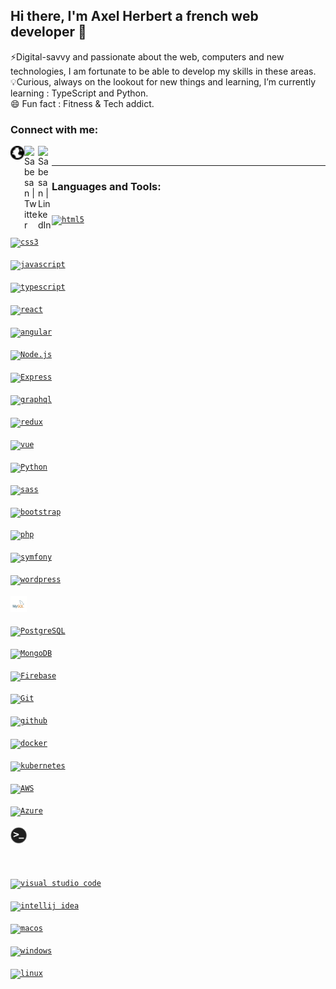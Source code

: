 ## Hi there, I'm Axel Herbert a french web developer 👋

⚡Digital-savvy and passionate about the web, computers and new technologies, I am fortunate to be able to develop my skills in these areas.<br />
💡Curious, always on the lookout for new things and learning, I’m currently learning : TypeScript and Python.<br />
😄 Fun fact : Fitness & Tech addict.<br />

### Connect with me:

[<img align="left" alt="Sabesan" width="22px" src="https://raw.githubusercontent.com/iconic/open-iconic/master/svg/globe.svg" />][website]
[<img align="left" alt="Sabesan | Twitter" width="22px" src="https://cdn.jsdelivr.net/npm/simple-icons@v3/icons/twitter.svg" />][twitter]
[<img align="left" alt="Sabesan | LinkedIn" width="22px" src="https://cdn.jsdelivr.net/npm/simple-icons@v3/icons/linkedin.svg" />][linkedin]

<br />

---

### Languages and Tools:

[<code>
<img alt="html5" width="26px" src="https://img.icons8.com/color/240/000000/html-5.png">
</code>](https://developer.mozilla.org/en-US/docs/Web/HTML)
[<code>
<img alt="css3" width="26px" src="https://img.icons8.com/color/240/000000/css3.png">
</code>](https://developer.mozilla.org/en-US/docs/Web/CSS)
[<code>
<img alt="javascript" width="26px" src="https://img.icons8.com/color/240/000000/javascript.png" />
</code>](https://developer.mozilla.org/en-US/docs/Web/JavaScript)
[<code>
<img alt="typescript" width="26px" src="https://img.icons8.com/color/240/000000/typescript.png">
</code>](https://www.typescriptlang.org/)
[<code>
<img alt="react" width="26px" src="https://img.icons8.com/color/240/000000/react-native.png" />
</code>](https://reactjs.org/)
[<code>
<img alt="angular" width="26px" src="https://img.icons8.com/color/240/000000/angularjs.png" />
</code>](https://angularjs.org/)
[<code>
<img alt="Node.js" width="26px" src="https://img.icons8.com/color/240/000000/nodejs.png">
</code>](https://nodejs.org/en/)
[<code>
<img alt="Express" width="26px" src="https://img.icons8.com/color/240/000000/expressjs.png">
</code>](https://expressjs.com)
[<code>
<img alt="graphql" width="26px" src="https://img.icons8.com/color/240/000000/graphql.png" />
</code>](https://graphql.org/)
[<code>
<img alt="redux" width="26px" src="https://img.icons8.com/color/240/000000/redux.png" />
</code>](https://redux.js.org/)
[<code>
<img alt="vue" width="26px" src="https://img.icons8.com/color/240/000000/vue-js.png" />
</code>](https://vuejs.org/)
[<code>
<img alt="Python" width="26px" src="https://img.icons8.com/color/240/000000/python.png">
</code>](https://www.python.org/)
[<code>
<img alt="sass" width="26px" src="https://img.icons8.com/color/240/000000/sass.png">
</code>](https://sass-lang.com/)
[<code>
<img alt="bootstrap" width="26px" src="https://img.icons8.com/color/240/000000/bootstrap.png">
</code>](https://getbootstrap.com/)
[<code>
<img alt="php" width="26px" src="https://img.icons8.com/color/240/000000/php.png">
</code>](https://www.php.net/)
[<code>
<img alt="symfony" width="26px" src="https://img.icons8.com/color/240/000000/symfony.png">
</code>](https://symfony.com/)
[<code>
<img alt="wordpress" width="26px" src="https://img.icons8.com/color/240/000000/wordpress.png">
</code>](https://wordpress.org/)
[<code>
<img alt="MySQL" width="26px" src="https://raw.githubusercontent.com/github/explore/80688e429a7d4ef2fca1e82350fe8e3517d3494d/topics/mysql/mysql.png">
</code>](https://dev.mysql.com/)
[<code>
<img alt="PostgreSQL" width="26px" src="https://img.icons8.com/color/240/000000/postgresql.png">
</code>](https://www.postgresql.org/)
[<code>
<img alt="MongoDB" width="26px" src="https://img.icons8.com/color/240/000000/mongodb.png">
</code>](https://www.mongodb.com/)
[<code>
<img alt="Firebase" width="26px" src="https://img.icons8.com/color/240/000000/firebase.png">
</code>](https://www.mongodb.com/)
[<code>
<img alt="Git" width="26px" src="https://img.icons8.com/color/240/000000/git.png">
</code>](https://git-scm.com/)
[<code>
<img alt="github" width="26px" src="https://img.icons8.com/ios-glyphs/240/000000/github.png">
</code>](https://github.com/)
[<code>
<img alt="docker" width="26px" src="https://img.icons8.com/color/240/000000/docker.png">
</code>](https://www.docker.com/)
[<code>
<img alt="kubernetes" width="26px" src="https://img.icons8.com/color/240/000000/kubernetes.png">
</code>](https://kubernetes.io/)
[<code>
<img alt="AWS" width="26px" src="https://upload.wikimedia.org/wikipedia/commons/9/93/Amazon_Web_Services_Logo.svg">
</code>](https://aws.amazon.com/)
[<code>
<img alt="Azure" width="26px" src="https://upload.wikimedia.org/wikipedia/fr/thumb/b/b6/Microsoft-Azure.png/100px-Microsoft-Azure.png">
</code>](https://azure.microsoft.com/fr-fr/)
[<code>
<img alt="terminal" width="26px" src="https://raw.githubusercontent.com/github/explore/80688e429a7d4ef2fca1e82350fe8e3517d3494d/topics/terminal/terminal.png">
</code>](https://docs.microsoft.com/en-us/windows/terminal/)
<br /><br />
[<code>
<img alt="visual studio code" width="26px" src="https://img.icons8.com/fluent/240/000000/visual-studio-code-2019.png" />
</code>](https://code.visualstudio.com/)
[<code>
<img alt="intellij idea" width="26px" src="https://img.icons8.com/color/240/000000/intellij-idea.png" />
</code>](https://www.jetbrains.com/idea/)
[<code>
<img alt="macos" width="26px" src="https://img.icons8.com/officel/160/000000/mac-logo.png">
</code>](https://developer.apple.com/macos/)
[<code>
<img alt="windows" width="26px" src="https://img.icons8.com/color/240/000000/windows-10.png">
</code>](https://www.microsoft.com/en-us/windows)
[<code>
<img alt="linux" width="26px" src="https://img.icons8.com/color/96/000000/linux.png">
</code>](https://www.kernel.org/)


[website]: https://axelherbert.github.io/
[twitter]: https://twitter.com/axel_herbert
[linkedin]: https://www.linkedin.com/in/axelherbert/
